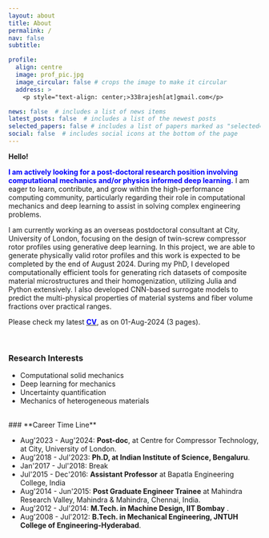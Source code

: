 ```yaml
---
layout: about
title: About
permalink: /
nav: false
subtitle: 

profile:
  align: centre
  image: prof_pic.jpg
  image_circular: false # crops the image to make it circular
  address: >
    <p style="text-align: center;>338rajesh[at]gmail.com</p>

news: false  # includes a list of news items
latest_posts: false  # includes a list of the newest posts
selected_papers: false # includes a list of papers marked as "selected={true}"
social: false  # includes social icons at the bottom of the page
---
```



**Hello!**

<span style="color: blue; font-weight: bold;">I am actively looking for a post-doctoral research position involving computational mechanics and/or physics informed deep learning.</span> I am eager to learn, contribute, and grow within the high-performance computing community, particularly regarding their role in computational mechanics and deep learning to assist in solving complex engineering problems.

I am currently working as an overseas postdoctoral consultant at City, University of London, focusing on the design of twin-screw compressor rotor profiles using generative deep learning. In this project, we are able to generate physically valid rotor profiles and this work is expected to be completed by the end of August 2024. During my PhD, I developed computationally efficient tools for generating rich datasets of composite material microstructures and their homogenization, utilizing Julia and Python extensively. I also developed CNN-based surrogate models to predict the multi-physical properties of material systems and fiber volume fractions over practical ranges.


Please check my latest [<span style="color: blue; font-weight: bold;">CV</span>](/assets/pdf/resume.pdf), as on 01-Aug-2024  (3 pages).

<br>

### **Research Interests**

* Computational solid mechanics
* Deep learning for mechanics
* Uncertainty quantification
* Mechanics of heterogeneous materials

<br>
### **Career Time Line**

* Aug'2023 - Aug'2024: **Post-doc**, at Centre for Compressor Technology, at City, University of London.
* Aug'2018 - Jul'2023: **Ph.D, at Indian Institute of Science, Bengaluru**.
* Jan'2017 - Jul'2018: Break
* Jul'2015 - Dec'2016: **Assistant Professor** at Bapatla Engineering College, India
* Aug'2014 - Jun'2015: **Post Graduate Engineer Trainee** at Mahindra Research Valley, Mahindra & Mahindra, Chennai, India.
* Aug'2012 - Jul'2014: **M.Tech. in Machine Design, IIT Bombay** .
* Aug'2008 - Jul'2012: **B.Tech. in Mechanical Engineering, JNTUH College of Engineering-Hyderabad**.
